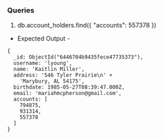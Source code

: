 ### Queries

1. db.account_holders.find({ "accounts": 557378 })

- Expected Output -

```
{
  _id: ObjectId("6446704b9435fece47735373"),
  username: 'lyoung',
  name: 'Kaitlin Miller',
  address: '546 Tyler Prairie\n' +
    'Marybury, AL 54175',
  birthdate: 1985-05-27T08:39:47.000Z,
  email: 'mariahmcpherson@gmail.com',
  accounts: [
    794875,
    931314,
    557378
  ]
}
```
